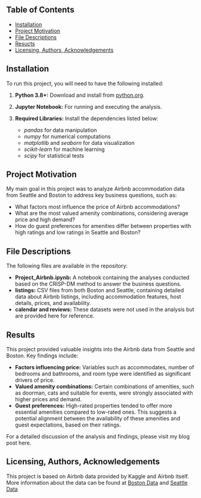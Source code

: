## Table of Contents
- [Installation](#installations)
- [Project Motivation](#project-motivation)
- [File Descriptions](#file-descriptions)
- [Resuçts](#results)
- [Licensing, Authors, Acknowledgements](#licensing-authors-acknowledgements)
  
## Installation
To run this project, you will need to have the following installed:
1. **Python 3.8+:** Download and install from [python.org](https://www.python.org/).

2. **Jupyter Notebook:** For running and executing the analysis.

3. **Required Libraries:** Install the dependencies listed below:
    - *pandas* for data manipulation
    - *numpy* for numerical computations
    - *matplotlib* and *seaborn* for data visualization
    - *scikit-learn* for machine learning
    - *scipy* for statistical tests

## Project Motivation
My main goal in this project was to analyze Airbnb accommodation data from Seattle and Boston to address key business questions, such as:

- What factors most influence the price of Airbnb accommodations?
- What are the most valued amenity combinations, considering average price and high demand?
- How do guest preferences for amenities differ between properties with high ratings and low ratings in Seattle and Boston?

## File Descriptions
The following files are available in the repository:

- **Project_Airbnb.ipynb:** A notebook containing the analyses conducted based on the CRISP-DM method to answer the business questions.
- **listings:** CSV files from both Boston and Seattle, containing detailed data about Airbnb listings, including accommodation features, host details, prices, and availability.
- **calendar and reviews:** These datasets were not used in the analysis but are provided here for reference.

## Results
This project provided valuable insights into the Airbnb data from Seattle and Boston. Key findings include:

- **Factors influencing price:** Variables such as accommodates, number of bedrooms and bathrooms, and room type were identified as significant drivers of price.
- **Valued amenity combinations:** Certain combinations of amenities, such as doorman, cats and suitable for events, were strongly associated with higher prices and demand.
- **Guest preferences:** High-rated properties tended to offer more essential amenities compared to low-rated ones. This suggests a potential alignment between the availability of these amenities and guest expectations, based on their ratings.

For a detailed discussion of the analysis and findings, please visit my blog post here.

## Licensing, Authors, Acknowledgements
This project is based on Airbnb data provided by Kaggle and Airbnb itself. More information about the data can be found at [Boston Data](https://www.kaggle.com/datasets/airbnb/boston) and [Seattle Data](https://www.kaggle.com/datasets/airbnb/seattle)
